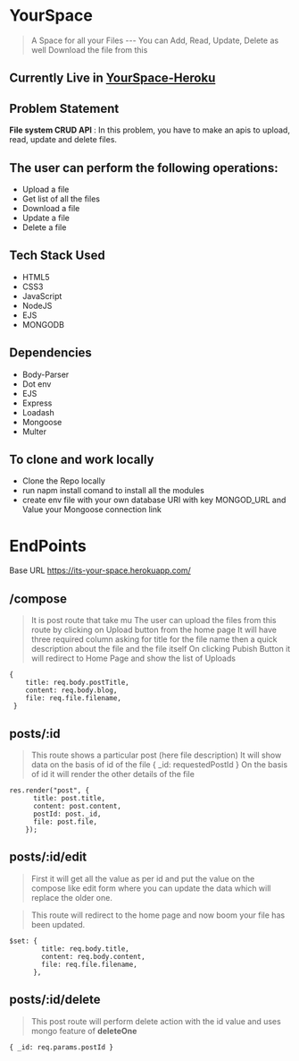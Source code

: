 # YourSpace 
> A Space for all your Files --- You can Add, Read, Update, Delete as well Download the file from this 


## Currently Live in [YourSpace-Heroku](https://its-your-space.herokuapp.com/)

## Problem Statement
**File system CRUD API** :
In this problem, you have to make an apis to upload,
read, update and delete files.

## The user can perform the following operations:

- Upload a file
- Get list of all the files
- Download a file
- Update a file
- Delete a file

## Tech Stack Used
- HTML5
- CSS3
- JavaScript
- NodeJS
- EJS
- MONGODB
## Dependencies 
- Body-Parser
- Dot env
- EJS
- Express
- Loadash
- Mongoose
- Multer

## To clone and work locally 
- Clone the Repo locally 
- run napm install comand to install all the modules
- create env file with your own database URI with key MONGOD_URL and Value your Mongoose connection link

# EndPoints
Base URL https://its-your-space.herokuapp.com/

## /compose
> It is post route that take mu
The user can upload the files from this route by clicking on Upload button from the home page 
It will have three required column asking for title for the file name then a quick description about the file and the file itself
On clicking Pubish Button it will redirect to Home Page and show the list of Uploads 
```
{
    title: req.body.postTitle,
    content: req.body.blog,
    file: req.file.filename,
 }
```

## posts/:id
> This route shows a particular post (here file description)
It will show data on the basis of id of the file { _id: requestedPostId }
On the basis of id it will render the other details of the file 
```
res.render("post", {
      title: post.title,
      content: post.content,
      postId: post._id,
      file: post.file,
    });
```
## posts/:id/edit 
> First it will get all the value as per id and put the value on the compose like edit form where you can update the data which will replace the older one.

> This route will redirect to the home page and now boom your file has been updated.
```
$set: {
        title: req.body.title,
        content: req.body.content,
        file: req.file.filename,
      },
```

## posts/:id/delete
> This post route will perform delete action with the id value and uses mongo feature of **deleteOne**
```
{ _id: req.params.postId }
```
